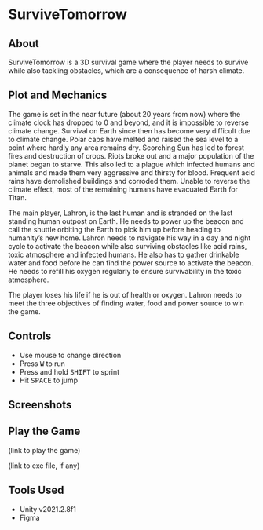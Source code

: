# SurviveTomorrow

## About
SurviveTomorrow is a 3D survival game where the player needs to survive while also tackling obstacles, which are a consequence of harsh climate.

## Plot and Mechanics
The game is set in the near future (about 20 years from now) where the climate clock has dropped to 0 and beyond, and it is impossible to reverse climate change. Survival on Earth since then has become very difficult due to climate change. Polar caps have melted and raised the sea level to a point where hardly any area remains dry. Scorching Sun has led to forest fires and destruction of crops. Riots broke out and a major population of the planet began to starve. This also led to a plague which infected humans and animals and made them very aggressive and thirsty for blood. Frequent acid rains have demolished buildings and corroded them. Unable to reverse the climate effect, most of the remaining humans have evacuated Earth for Titan.

The main player, Lahron, is the last human and is stranded on the last standing human outpost on Earth. He needs to power up the beacon and call the shuttle orbiting the Earth to pick him up before heading to humanity’s new home. Lahron needs to navigate his way in a day and night cycle to activate the beacon while also surviving obstacles like acid rains, toxic atmosphere and infected humans. He also has to gather drinkable water and food before he can find the power source to activate the beacon. He needs to refill his oxygen regularly to ensure survivability in the toxic atmosphere.

The player loses his life if he is out of health or oxygen. Lahron needs to meet the three objectives of finding water, food and power source to win the game.

## Controls
* Use mouse to change direction
* Press <kbd>W</kbd> to run
* Press and hold <kbd>SHIFT</kbd> to sprint
* Hit <kbd>SPACE</kbd> to jump

## Screenshots

## Play the Game
(link to play the game)

(link to exe file, if any)

## Tools Used
* Unity v2021.2.8f1
* Figma
